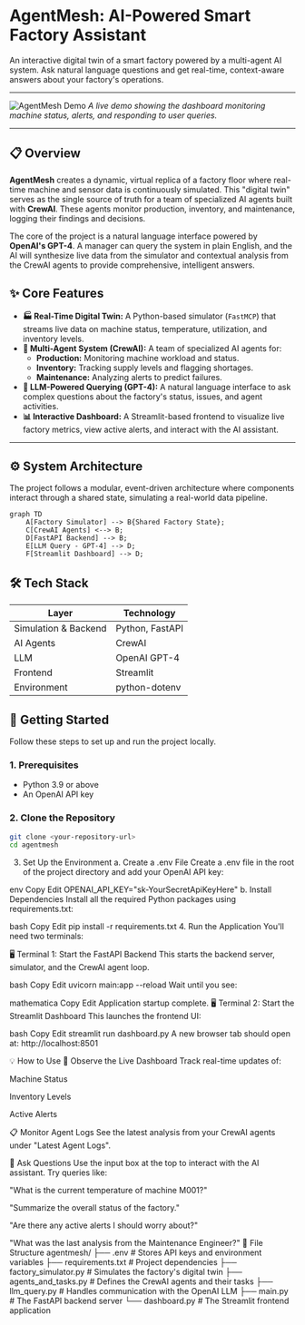 # AgentMesh: AI-Powered Smart Factory Assistant

An interactive digital twin of a smart factory powered by a multi-agent AI system. Ask natural language questions and get real-time, context-aware answers about your factory's operations.

---

![AgentMesh Demo](https://placehold.co/800x400/2d3748/e2e8f0?text=AgentMesh+Dashboard+GIF)
*A live demo showing the dashboard monitoring machine status, alerts, and responding to user queries.*

---

## 📋 Overview

**AgentMesh** creates a dynamic, virtual replica of a factory floor where real-time machine and sensor data is continuously simulated. This "digital twin" serves as the single source of truth for a team of specialized AI agents built with **CrewAI**. These agents monitor production, inventory, and maintenance, logging their findings and decisions.

The core of the project is a natural language interface powered by **OpenAI's GPT-4**. A manager can query the system in plain English, and the AI will synthesize live data from the simulator and contextual analysis from the CrewAI agents to provide comprehensive, intelligent answers.

## ✨ Core Features

* **🏭 Real-Time Digital Twin:** A Python-based simulator (`FastMCP`) that streams live data on machine status, temperature, utilization, and inventory levels.
* **🤖 Multi-Agent System (CrewAI):** A team of specialized AI agents for:
    * **Production:** Monitoring machine workload and status.
    * **Inventory:** Tracking supply levels and flagging shortages.
    * **Maintenance:** Analyzing alerts to predict failures.
* **🧠 LLM-Powered Querying (GPT-4):** A natural language interface to ask complex questions about the factory's status, issues, and agent activities.
* **📊 Interactive Dashboard:** A Streamlit-based frontend to visualize live factory metrics, view active alerts, and interact with the AI assistant.

---

## ⚙️ System Architecture

The project follows a modular, event-driven architecture where components interact through a shared state, simulating a real-world data pipeline.

```mermaid
graph TD
    A[Factory Simulator] --> B{Shared Factory State};
    C[CrewAI Agents] <--> B;
    D[FastAPI Backend] --> B;
    E[LLM Query - GPT-4] --> D;
    F[Streamlit Dashboard] --> D;
```
## 🛠️ Tech Stack

| Layer       | Technology         |
|-------------|--------------------|
| Simulation & Backend | Python, FastAPI       |
| AI Agents   | CrewAI              |
| LLM         | OpenAI GPT-4        |
| Frontend    | Streamlit           |
| Environment | python-dotenv       |

## 🚀 Getting Started

Follow these steps to set up and run the project locally.

### 1. Prerequisites

- Python 3.9 or above
- An OpenAI API key

### 2. Clone the Repository

```bash
git clone <your-repository-url>
cd agentmesh
```
3. Set Up the Environment
a. Create a .env File
Create a .env file in the root of the project directory and add your OpenAI API key:

env
Copy
Edit
OPENAI_API_KEY="sk-YourSecretApiKeyHere"
b. Install Dependencies
Install all the required Python packages using requirements.txt:

bash
Copy
Edit
pip install -r requirements.txt
4. Run the Application
You'll need two terminals:

🖥️ Terminal 1: Start the FastAPI Backend
This starts the backend server, simulator, and the CrewAI agent loop.

bash
Copy
Edit
uvicorn main:app --reload
Wait until you see:

mathematica
Copy
Edit
Application startup complete.
🖥️ Terminal 2: Start the Streamlit Dashboard
This launches the frontend UI:

bash
Copy
Edit
streamlit run dashboard.py
A new browser tab should open at:
http://localhost:8501

💡 How to Use
👀 Observe the Live Dashboard
Track real-time updates of:

Machine Status

Inventory Levels

Active Alerts

📋 Monitor Agent Logs
See the latest analysis from your CrewAI agents under "Latest Agent Logs".

💬 Ask Questions
Use the input box at the top to interact with the AI assistant. Try queries like:

"What is the current temperature of machine M001?"

"Summarize the overall status of the factory."

"Are there any active alerts I should worry about?"

"What was the last analysis from the Maintenance Engineer?"
📁 File Structure
agentmesh/
├── .env                  # Stores API keys and environment variables
├── requirements.txt      # Project dependencies
├── factory_simulator.py  # Simulates the factory's digital twin
├── agents_and_tasks.py   # Defines the CrewAI agents and their tasks
├── llm_query.py          # Handles communication with the OpenAI LLM
├── main.py               # The FastAPI backend server
└── dashboard.py          # The Streamlit frontend application


